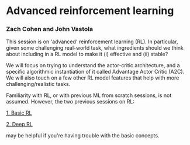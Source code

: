 # Advanced reinforcement learning
### Zach Cohen and John Vastola

This session is on 'advanced' reinforcement learning (RL). In particular, given some challenging real-world task, what ingredients should we think about including in a RL model to make it (i) effective and (ii) stable?

We will focus on trying to understand the actor-critic architecture, and a specific algorithmic instantiation of it called Advantage Actor Critic (A2C). We will also touch on a few other RL model features that help with more challenging/realistic tasks.

Familiarity with RL, or with previous ML from scratch sessions, is not assumed. However, the two previous sessions on RL:

[1. Basic RL](https://github.com/DrugowitschLab/ML-from-scratch-seminar/tree/master/reinforcement%20learning)

[2. Deep RL](https://github.com/DrugowitschLab/ML-from-scratch-seminar/tree/master/DeepRL)

may be helpful if you're having trouble with the basic concepts.
